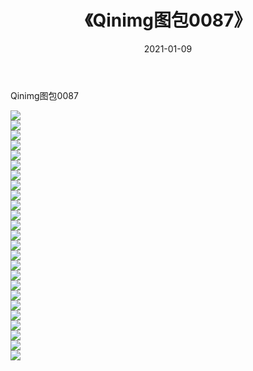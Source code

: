 ﻿---
layout: post
title:  《Qinimg图包0087》
date:   2021-01-09
img: http://imgx.orgx.ga/Qinimg图包/Qinimg图包0087/000.jpg
categories: [美女, 清纯, 唯美]
---

Qinimg图包0087

 ![](http://imgx.orgx.ga/Qinimg图包/Qinimg图包0087/001.jpg) <br>![](http://imgx.orgx.ga/Qinimg图包/Qinimg图包0087/002.jpg) <br>![](http://imgx.orgx.ga/Qinimg图包/Qinimg图包0087/003.jpg) <br>![](http://imgx.orgx.ga/Qinimg图包/Qinimg图包0087/004.jpg) <br>![](http://imgx.orgx.ga/Qinimg图包/Qinimg图包0087/005.jpg) <br>![](http://imgx.orgx.ga/Qinimg图包/Qinimg图包0087/006.jpg) <br>![](http://imgx.orgx.ga/Qinimg图包/Qinimg图包0087/007.jpg) <br>![](http://imgx.orgx.ga/Qinimg图包/Qinimg图包0087/008.jpg) <br>![](http://imgx.orgx.ga/Qinimg图包/Qinimg图包0087/009.jpg) <br>![](http://imgx.orgx.ga/Qinimg图包/Qinimg图包0087/010.jpg) <br>![](http://imgx.orgx.ga/Qinimg图包/Qinimg图包0087/011.jpg) <br>![](http://imgx.orgx.ga/Qinimg图包/Qinimg图包0087/012.jpg) <br>![](http://imgx.orgx.ga/Qinimg图包/Qinimg图包0087/013.jpg) <br>![](http://imgx.orgx.ga/Qinimg图包/Qinimg图包0087/014.jpg) <br>![](http://imgx.orgx.ga/Qinimg图包/Qinimg图包0087/015.jpg) <br>![](http://imgx.orgx.ga/Qinimg图包/Qinimg图包0087/016.jpg) <br>![](http://imgx.orgx.ga/Qinimg图包/Qinimg图包0087/017.jpg) <br>![](http://imgx.orgx.ga/Qinimg图包/Qinimg图包0087/018.jpg) <br>![](http://imgx.orgx.ga/Qinimg图包/Qinimg图包0087/019.jpg) <br>![](http://imgx.orgx.ga/Qinimg图包/Qinimg图包0087/020.jpg) <br>![](http://imgx.orgx.ga/Qinimg图包/Qinimg图包0087/021.jpg) <br>![](http://imgx.orgx.ga/Qinimg图包/Qinimg图包0087/022.jpg) <br>![](http://imgx.orgx.ga/Qinimg图包/Qinimg图包0087/023.jpg) <br>![](http://imgx.orgx.ga/Qinimg图包/Qinimg图包0087/024.jpg) <br>![](http://imgx.orgx.ga/Qinimg图包/Qinimg图包0087/025.jpg) <br>